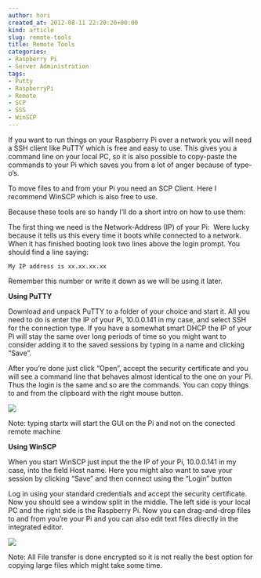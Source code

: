 ```yaml
---
author: hori
created_at: 2012-08-11 22:20:20+00:00
kind: article
slug: remote-tools
title: Remote Tools
categories:
- Raspberry Pi
- Server Administration
tags:
- Putty
- RaspberryPi
- Remote
- SCP
- SSS
- WinSCP
---
```


If you want to run things on your Raspberry Pi over a network you will need a SSH client like PuTTY which is free and easy to use. This gives you a command line on your local PC, so it is also possible to copy-paste the commands to your Pi which saves you from a lot of anger because of type-o’s.

To move files to and from your Pi you need an SCP Client. Here I recommend WinSCP which is also free to use.

Because these tools are so handy I’ll do a short intro on how to use them:

The first thing we need is the Network-Address (IP) of your Pi:  Were lucky because it tells us this every time it boots while connected to a network. When it has finished booting look two lines above the login prompt. You should find a line saying:

    
    My IP address is xx.xx.xx.xx


Remember this number or write it down as we will be using it later.

**Using PuTTY**

Download and unpack PuTTY to a folder of your choice and start it. All you need to do is enter the IP of your Pi, 10.0.0.141 in my case, and select SSH for the connection type. If you have a somewhat smart DHCP the IP of your Pi will stay the same over long periods of time so you might want to consider adding it to the saved sessions by typing in a name and clicking “Save”.

After you’re done just click “Open”, accept the security certificate and you will see a command line that behaves almost identical to the one on your Pi. Thus the login is the same and so are the commands. You can copy things to and from the clipboard with the right mouse button.

![](images/2012/putty2-300x233.jpg)

Note: typing startx will start the GUI on the Pi and not on the conected remote machine

**Using WinSCP**

When you start WinSCP just input the the IP of your Pi, 10.0.0.141 in my case, into the field Host name. Here you might also want to save your session by clicking “Save” and then connect using the “Login” button

Log in using your standard credentials and accept the security certificate. Now you should see a window split in the middle. The left side is your local PC and the right side is the Raspberry Pi. Now you can drag-and-drop files to and from you’re your Pi and you can also edit text files directly in the integrated editor.

![](images/2012/winscp2-300x229.jpg)

Note: All File transfer is done encrypted so it is not really the best option for copying large files which might take some time.
